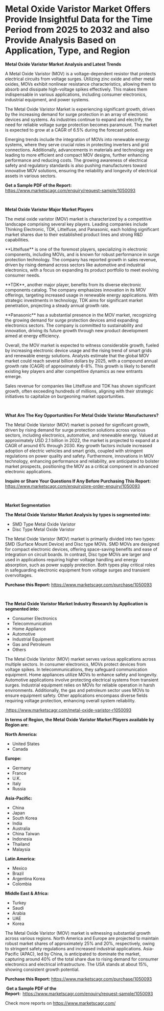 <p><h1>Metal Oxide Varistor Market Offers Provide Insightful Data for the Time Period from 2025 to 2032 and also Provide Analysis Based on Application, Type, and Region</h1></p><p><strong>Metal Oxide Varistor Market Analysis and Latest Trends</strong></p>
<p><p>A Metal Oxide Varistor (MOV) is a voltage-dependent resistor that protects electrical circuits from voltage surges. Utilizing zinc oxide and other metal oxides, MOVs exhibit nonlinear resistance characteristics, allowing them to absorb and dissipate high-voltage spikes effectively. This makes them indispensable in various applications, including consumer electronics, industrial equipment, and power systems.</p><p>The Metal Oxide Varistor Market is experiencing significant growth, driven by the increasing demand for surge protection in an array of electronic devices and systems. As industries continue to expand and electrify, the need for reliable voltage surge protection becomes paramount. The market is expected to grow at a CAGR of 6.5% during the forecast period. </p><p>Emerging trends include the integration of MOVs into renewable energy systems, where they serve crucial roles in protecting inverters and grid connections. Additionally, advancements in materials and technology are leading to more efficient and compact MOV designs, further enhancing performance and reducing costs. The growing awareness of electrical safety and regulatory standards is also pushing manufacturers toward innovative MOV solutions, ensuring the reliability and longevity of electrical assets in various sectors.</p></p>
<p><strong>Get a Sample PDF of the Report:&nbsp;</strong> <a href="https://www.marketscagr.com/enquiry/request-sample/1050093?utm_campaign=1901&utm_medium=2&utm_source=Github&utm_content=ia&utm_term=10022025&utm_id=metal-oxide-varistor">https://www.marketscagr.com/enquiry/request-sample/1050093</a></p>
<p>&nbsp;</p>
<p><strong>Metal Oxide Varistor Major Market Players</strong></p>
<p><p>The metal oxide varistor (MOV) market is characterized by a competitive landscape comprising several key players. Leading companies include Thinking Electronic, TDK, Littelfuse, and Panasonic, each holding significant market shares due to their established product lines and strong R&D capabilities.</p><p>**Littelfuse** is one of the foremost players, specializing in electronic components, including MOVs, and is known for robust performance in surge protection technology. The company has reported growth in sales revenue, driven by rising demand across sectors like automotive and industrial electronics, with a focus on expanding its product portfolio to meet evolving consumer needs.</p><p>**TDK**, another major player, benefits from its diverse electronic components catalog. The company emphasizes innovation in its MOV offerings, targeting increased usage in renewable energy applications. With strategic investments in technology, TDK aims for significant market penetration, projecting a steady annual growth rate.</p><p>**Panasonic** has a substantial presence in the MOV market, recognizing the growing demand for surge protection devices amid expanding electronics sectors. The company is committed to sustainability and innovation, driving its future growth through new product development aimed at energy efficiency.</p><p>Overall, the MOV market is expected to witness considerable growth, fueled by increasing electronic device usage and the rising trend of smart grids and renewable energy solutions. Analysts estimate that the global MOV market could reach several billion dollars by 2025, with a compound annual growth rate (CAGR) of approximately 6-8%. This growth is likely to benefit existing key players and alter competitive dynamics as new entrants emerge. </p><p>Sales revenue for companies like Littelfuse and TDK has shown significant growth, often exceeding hundreds of millions, aligning with their strategic initiatives to capitalize on burgeoning market opportunities.</p></p>
<p>&nbsp;</p>
<p><strong>What Are The Key Opportunities For Metal Oxide Varistor Manufacturers?</strong></p>
<p><p>The Metal Oxide Varistor (MOV) market is poised for significant growth, driven by rising demand for surge protection solutions across various sectors, including electronics, automotive, and renewable energy. Valued at approximately USD 2.1 billion in 2022, the market is projected to expand at a CAGR of around 6% through 2030. Key growth factors include increased adoption of electric vehicles and smart grids, coupled with stringent regulations on power quality and safety. Furthermore, innovations in MOV technology, enhancing performance and reliability, are anticipated to bolster market prospects, positioning the MOV as a critical component in advanced electronic applications.</p></p>
<p><strong>Inquire or Share Your Questions If Any Before Purchasing This Report:</strong> <a href="https://www.marketscagr.com/enquiry/pre-order-enquiry/1050093?utm_campaign=1901&utm_medium=2&utm_source=Github&utm_content=ia&utm_term=10022025&utm_id=metal-oxide-varistor">https://www.marketscagr.com/enquiry/pre-order-enquiry/1050093</a></p>
<p>&nbsp;</p>
<p><strong>Market Segmentation</strong></p>
<p><strong>The Metal Oxide Varistor Market Analysis by types is segmented into:</strong></p>
<p><ul><li>SMD Type Metal Oxide Varistor</li><li>Disc Type Metal Oxide Varistor</li></ul></p>
<p><p>The Metal Oxide Varistor (MOV) market is primarily divided into two types: SMD (Surface Mount Device) and Disc type MOVs. SMD MOVs are designed for compact electronic devices, offering space-saving benefits and ease of integration on circuit boards. In contrast, Disc type MOVs are larger and used in applications requiring higher voltage handling and energy absorption, such as power supply protection. Both types play critical roles in safeguarding electronic equipment from voltage surges and transient overvoltages.</p></p>
<p><strong>Purchase this Report:&nbsp;</strong><a href="https://www.marketscagr.com/purchase/1050093?utm_campaign=1901&utm_medium=2&utm_source=Github&utm_content=ia&utm_term=10022025&utm_id=metal-oxide-varistor">https://www.marketscagr.com/purchase/1050093</a></p>
<p>&nbsp;</p>
<p><strong>The Metal Oxide Varistor Market Industry Research by Application is segmented into:</strong></p>
<p><ul><li>Consumer Electronics</li><li>Telecommunication</li><li>Home Appliance</li><li>Automotive</li><li>Industrial Equipment</li><li>Gas and Petroleum</li><li>Others</li></ul></p>
<p><p>The Metal Oxide Varistor (MOV) market serves various applications across multiple sectors. In consumer electronics, MOVs protect devices from voltage spikes. In telecommunications, they safeguard communication equipment. Home appliances utilize MOVs to enhance safety and longevity. Automotive applications involve protecting electrical systems from transient surges. Industrial equipment relies on MOVs for reliable operation in harsh environments. Additionally, the gas and petroleum sector uses MOVs to ensure equipment safety. Other applications encompass diverse fields requiring voltage protection, enhancing overall system reliability.</p></p>
<p><a href="https://www.marketscagr.com/metal-oxide-varistor-r1050093?utm_campaign=1901&utm_medium=2&utm_source=Github&utm_content=ia&utm_term=10022025&utm_id=metal-oxide-varistor">&nbsp;https://www.marketscagr.com/metal-oxide-varistor-r1050093</a></p>
<p><strong>In terms of Region, the Metal Oxide Varistor Market Players available by Region are:</strong></p>
<p>
    <p> <strong> North America: </strong>
        <ul>
            <li>United States</li>
            <li>Canada</li>
        </ul>
        </p> 
    <p> <strong> Europe: </strong>
        <ul>
            <li>Germany</li>
            <li>France</li>
            <li>U.K.</li>
            <li>Italy</li>
            <li>Russia</li>
        </ul>
        </p> 
    <p> <strong> Asia-Pacific: </strong>
        <ul>
            <li>China</li>
            <li>Japan</li>
            <li>South Korea</li>
            <li>India</li>
            <li>Australia</li>
            <li>China Taiwan</li>
            <li>Indonesia</li>
            <li>Thailand</li>
            <li>Malaysia</li>
        </ul>
        </p> 
    <p> <strong> Latin America: </strong>
        <ul>
            <li>Mexico</li>
            <li>Brazil</li>
            <li>Argentina Korea</li>
            <li>Colombia</li>
        </ul>
        </p> 
    <p> <strong> Middle East & Africa: </strong>
        <ul>
            <li>Turkey</li>
            <li>Saudi</li>
            <li>Arabia</li>
            <li>UAE</li>
            <li>Korea</li>
        </ul>
    </p>
    </p>
<p><p>The Metal Oxide Varistor (MOV) market is witnessing substantial growth across various regions. North America and Europe are projected to maintain robust market shares of approximately 25% and 20%, respectively, owing to stringent safety regulations and increased industrial applications. Asia-Pacific (APAC), led by China, is anticipated to dominate the market, capturing around 40% of the total share due to rising demand for consumer electronics and electrical infrastructure. The USA stands at about 15%, showing consistent growth potential.</p></p>
<p><strong>Purchase this Report: </strong><a href="https://www.marketscagr.com/purchase/1050093?utm_campaign=1901&utm_medium=2&utm_source=Github&utm_content=ia&utm_term=10022025&utm_id=metal-oxide-varistor">https://www.marketscagr.com/purchase/1050093</a></p>
<p>&nbsp;<strong>Get a Sample PDF of the Report:&nbsp;&nbsp;</strong><a href="https://www.marketscagr.com/enquiry/request-sample/1050093?utm_campaign=1901&utm_medium=2&utm_source=Github&utm_content=ia&utm_term=10022025&utm_id=metal-oxide-varistor">https://www.marketscagr.com/enquiry/request-sample/1050093</a></p>
<p><strong></strong></p>
<p>Check more reports on <a href="https://www.marketscagr.com/?utm_campaign=1901&utm_medium=2&utm_source=Github&utm_content=ia&utm_term=10022025&utm_id=metal-oxide-varistor">https://www.marketscagr.com/</a></p>